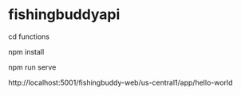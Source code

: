 # fishingbuddyapi

cd functions

npm install

npm run serve

http://localhost:5001/fishingbuddy-web/us-central1/app/hello-world
